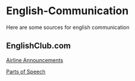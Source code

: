 # English-Communication
Here are some sources for english communication

## EnglishClub.com
[Airline Announcements](https://www.englishclub.com/english-for-work/airline-announcements.htm)

[Parts of Speech](https://www.englishclub.com/grammar/parts-of-speech.htm)
